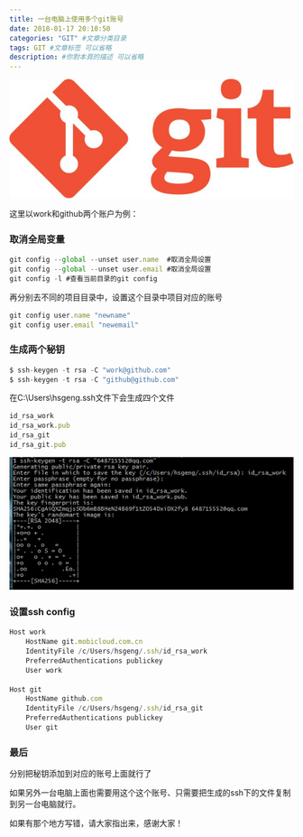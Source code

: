 ```yaml
---
title: 一台电脑上使用多个git账号
date: 2018-01-17 20:10:50
categories: "GIT" #文章分类目录
tags: GIT #文章标签 可以省略
description: #你對本頁的描述 可以省略
---
```

![git操作总结](/images/git.jpg)
<!-- more -->
这里以work和github两个账户为例：
### 取消全局变量
```js
git config --global --unset user.name  #取消全局设置
git config --global --unset user.email #取消全局设置
git config -l #查看当前目录的git config
```
再分别去不同的项目目录中，设置这个目录中项目对应的账号
```js
git config user.name "newname"
git config user.email "newemail"
```
### 生成两个秘钥
```js
$ ssh-keygen -t rsa -C "work@github.com"
$ ssh-keygen -t rsa -C "github@github.com"
```
在C:\Users\hsgeng\.ssh文件下会生成四个文件
```js
id_rsa_work
id_rsa_work.pub
id_rsa_git
id_rsa_git.pub
```
![git中ssh生成秘钥](/images/git_ssh.png)
  

### 设置ssh config
```js
Host work  
    HostName git.mobicloud.com.cn
    IdentityFile /c/Users/hsgeng/.ssh/id_rsa_work
    PreferredAuthentications publickey
    User work

Host git 
    HostName github.com
    IdentityFile /c/Users/hsgeng/.ssh/id_rsa_git
    PreferredAuthentications publickey
    User git
```
### 最后

分别把秘钥添加到对应的账号上面就行了

如果另外一台电脑上面也需要用这个这个账号、只需要把生成的ssh下的文件复制到另一台电脑就行。

如果有那个地方写错，请大家指出来，感谢大家！